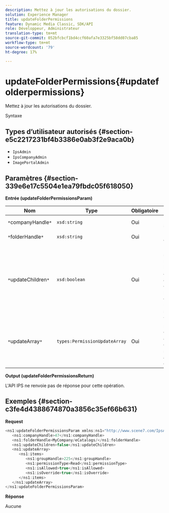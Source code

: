 ```yaml
---
description: Mettez à jour les autorisations du dossier.
solution: Experience Manager
title: updateFolderPermissions
feature: Dynamic Media Classic, SDK/API
role: Développeur, Administrateur
translation-type: tm+mt
source-git-commit: 052bfcbcf1bd4ccf60afa7e3325bf58dd07cba85
workflow-type: tm+mt
source-wordcount: '79'
ht-degree: 17%

---
```



# updateFolderPermissions{#updatefolderpermissions}

Mettez à jour les autorisations du dossier.

Syntaxe

## Types d’utilisateur autorisés {#section-e5c2217231bf4b3386e0ab3f2e9aca0b}

* `IpsAdmin`
* `IpsCompanyAdmin`
* `ImagePortalAdmin`

## Paramètres {#section-339e6e17c5504e1ea79fbdc05f618050}

**Entrée (updateFolderPermissionsParam)**

| Nom | Type | Obligatoire | Description |
|---|---|---|---|
| `*`companyHandle`*` | `xsd:string` | Oui | Poignée de société. |
| `*`folderHandle`*` | `xsd:string` | Oui | Poignée de dossier. |
| `*`updateChildren`*` | `xsd:boolean` | Oui | Détermine s’il faut mettre à jour les enfants avec des autorisations définies pour le dossier de niveau supérieur. |
| `*`updateArray`*` | `types:PermissionUpdateArray` | Oui | Tableau des mises à jour des autorisations que vous souhaitez appliquer au dossier. |

**Output (updateFolderPermissionsReturn)**

L&#39;API IPS ne renvoie pas de réponse pour cette opération.

## Exemples {#section-c3fe4d4388674870a3856c35ef66b631}

**Request**

```java
<ns1:updateFolderPermissionsParam xmlns:ns1="http://www.scene7.com/IpsApi/xsd">
   <ns1:companyHandle>47</ns1:companyHandle>
   <ns1:folderHandle>MyCompany/eCatalogs/</ns1:folderHandle>
   <ns1:updateChildren>false</ns1:updateChildren>
   <ns1:updateArray>
      <ns1:items>
         <ns1:groupHandle>225</ns1:groupHandle>
         <ns1:permissionType>Read</ns1:permissionType>
         <ns1:isAllowed>true</ns1:isAllowed>
         <ns1:isOverride>true</ns1:isOverride>
      </ns1:items>
   </ns1:updateArray>
</ns1:updateFolderPermissionsParam>
```

**Réponse**

Aucune
